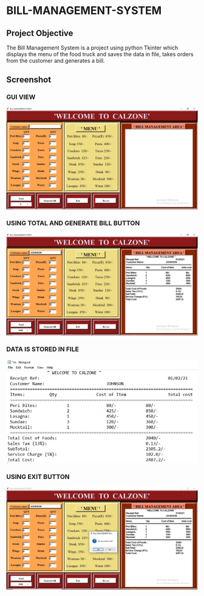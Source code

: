 # BILL-MANAGEMENT-SYSTEM

## Project Objective
The Bill Management System is a project using python Tkinter which displays the menu of the food truck and saves the data in file, takes orders from the customer and generates a bill.

## Screenshot

### GUI VIEW
![screenshot](https://github.com/immadsidd/BILL-MANAGEMENT-SYSTEM/blob/main/screenshot/s1.jpg)

### USING TOTAL AND GENERATE BILL BUTTON 
![screenshot](https://github.com/immadsidd/BILL-MANAGEMENT-SYSTEM/blob/main/screenshot/s2.jpg)

### DATA IS STORED IN FILE
![screenshot](https://github.com/immadsidd/BILL-MANAGEMENT-SYSTEM/blob/main/screenshot/s3.jpg)

### USING EXIT BUTTON
![screenshot](https://github.com/immadsidd/BILL-MANAGEMENT-SYSTEM/blob/main/screenshot/s4.jpg)
